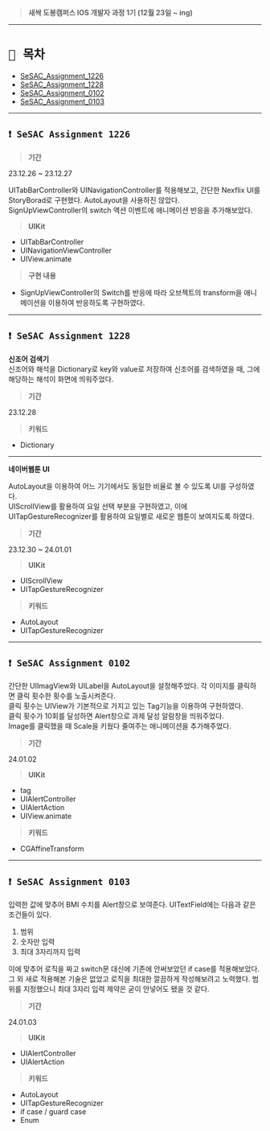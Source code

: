> **새싹 도봉캠퍼스 IOS 개발자 과정 1기 (12월 23일 ~ ing)**

---
# `📖 목차`

- [SeSAC_Assignment_1226](#❗-sesac-assignment-1226)
- [SeSAC_Assignment_1228](#❗-sesac-assignment-1228)
- [SeSAC_Assignment_0102](#❗-sesac-assignment-0102)
- [SeSAC_Assignment_0103](#❗-sesac-assignment-0103)

---
## `❗ SeSAC Assignment 1226`
> **기간**
   
23.12.26 ~ 23.12.27

UITabBarController와 UINavigationController를 적용해보고, 간단한 Nexflix UI를 StoryBorad로 구현했다. AutoLayout을 사용하진 않았다.   
SignUpViewController의 switch 액션 이벤트에 애니메이션 반응을 추가해보았다.

> **UIKit**
- UITabBarController
- UINavigationViewController
- UIView.animate

> **구현 내용**
- SignUpViewController의 Switch를 반응에 따라 오브젝트의 transform을 애니메이션을 이용하여 반응하도록 구현하였다.

---
## `❗ SeSAC Assignment 1228`
**신조어 검색기**   
신조어와 해석을 Dictionary로 key와 value로 저장하여 신조어를 검색하였을 때, 그에 해당하는 해석이 화면에 띄워주었다.

> **기간**

23.12.28

> **키워드**
- Dictionary

---

**네이버웹툰 UI**   

AutoLayout을 이용하여 어느 기기에서도 동일한 비율로 볼 수 있도록 UI를 구성하였다.   
UIScrollView를 활용하여 요일 선택 부분을 구현하였고, 이에 UITapGestureRecognizer를 활용하여 요일별로 새로운 웹툰이 보여지도록 하였다.

> **기간**

23.12.30 ~ 24.01.01

> **UIKit**
- UIScrollView
- UITapGestureRecognizer

> **키워드**
- AutoLayout
- UITapGestureRecognizer

---
## `❗ SeSAC Assignment 0102`
간단한 UIImagView와 UILabel을 AutoLayout을 설정해주었다. 각 이미지를 클릭하면 클릭 횟수한 횟수를 노출시켜준다.   
클릭 횟수는 UIView가 기본적으로 가지고 있는 Tag기능을 이용하여 구현하였다.   
클릭 횟수가 10회를 달성하면 Alert창으로 과제 달성 알람창을 띄워주었다.   
Image를 클릭했을 때 Scale을 키웠다 줄여주는 애니메이션을 추가해주었다.   

> **기간**   

24.01.02

> **UIKit**
- tag
- UIAlertController
- UIAlertAction
- UIView.animate

> **키워드**
- CGAffineTransform

---
## `❗ SeSAC Assignment 0103`
입력한 값에 맞추어 BMI 수치를 Alert창으로 보여준다.
UITextField에는 다음과 같은 조건들이 있다. 
1. 범위
2. 숫자만 입력
3. 최대 3자리까지 입력

이에 맞추어 로직을 짜고 switch문 대신에 기존에 안써보았던 if case를 적용해보았다.
그 외 새로 적용해본 기술은 없었고 로직을 최대한 깔끔하게 작성해보려고 노력했다.
범위를 지정했으니 최대 3자리 입력 제약은 굳이 안넣어도 됐을 것 같다.

> **기간**

24.01.03

> **UIKit**
- UIAlertController
- UIAlertAction

> **키워드**
- AutoLayout
- UITapGestureRecognizer
- if case / guard case
- Enum